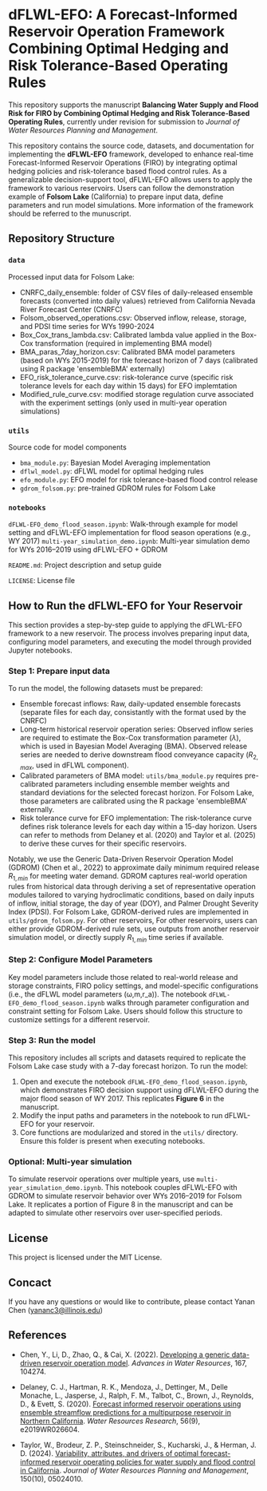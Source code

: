 # dFLWL-EFO: A Forecast-Informed Reservoir Operation Framework Combining Optimal Hedging and Risk Tolerance-Based Operating Rules

This repository supports the manuscript **Balancing Water Supply and Flood Risk for FIRO by Combining Optimal Hedging and Risk Tolerance-Based Operating Rules**, currently under revision for submission to *Journal of Water Resources Planning and Management*.

This repository contains the source code, datasets, and documentation for implementing the **dFLWL-EFO** framework, developed to enhance real-time Forecast-Informed Reservoir Operations (FIRO) by integrating optimal hedging policies and risk-tolerance based flood control rules. As a generalizable decision-support tool, dFLWL-EFO allows users to apply the framework to various reservoirs. Users can follow the demonstration example of **Folsom Lake** (California) to prepare input data, define parameters and run model simulations. More information of the framework should be referred to the munuscript.

## Repository Structure

### `data`
Processed input data for Folsom Lake:
- CNRFC_daily_ensemble: folder of CSV files of daily-released ensemble forecasts (converted into daily values) retrieved from California Nevada River Forecast Center (CNRFC)
- Folsom_observed_operations.csv: Observed inflow, release, storage, and PDSI time series for WYs 1990-2024 
- Box_Cox_trans_lambda.csv: Calibrated lambda value applied in the Box-Cox transformation (required in implementing BMA model)
- BMA_paras_7day_horizon.csv: Calibrated BMA model parameters (based on WYs 2015-2019) for the forecast horizon of 7 days (calibrated using R package 'ensembleBMA' externally)
- EFO_risk_tolerance_curve.csv: risk-tolerance curve (specific risk tolerance levels for each day within 15 days) for EFO implemtation
- Modified_rule_curve.csv: modified storage regulation curve associated with the experiment settings (only used in multi-year operation simulations)

### `utils`
Source code for model components
- `bma_module.py`: Bayesian Model Averaging implementation
- `dflwl_model.py`: dFLWL model for optimal hedging rules
- `efo_module.py`: EFO model for risk tolerance-based flood control release
- `gdrom_folsom.py`: pre-trained GDROM rules for Folsom Lake

### `notebooks`
`dFLWL-EFO_demo_flood_season.ipynb`: Walk-through example for model setting and dFLWL-EFO implementation for flood season operations (e.g., WY 2017)
`multi-year_simulation_demo.ipynb`: Multi-year simulation demo for WYs 2016–2019 using dFLWL-EFO + GDROM


`README.md`: Project description and setup guide

`LICENSE`: License file 


## How to Run the dFLWL-EFO for Your Reservoir

This section provides a step-by-step guide to applying the dFLWL-EFO framework to a new reservoir. The process involves preparing input data, configuring model parameters, and executing the model through provided Jupyter notebooks.

### Step 1: Prepare input data

To run the model, the following datasets must be prepared:
* Ensemble forecast inflows: Raw, daily-updated ensemble forecasts (separate files for each day, consistantly with the format used by the CNRFC)
* Long-term historical reservoir operation series: Observed inflow series are required to estimate the Box-Cox transformation parameter ($\lambda$), which is used in Bayesian Model Averaging (BMA). Observed release series are needed to derive downstream flood conveyance capacity ($R_{2,max}$, used in dFLWL component). 
* Calibrated parameters of BMA model: `utils/bma_module.py` requires pre-calibrated parameters including ensemble member weights and standard deviations for the selected forecast horizon. For Folsom Lake, those parameters are calibrated using the R package 'ensembleBMA' externally.
* Risk tolerance curve for EFO implementation: The risk-tolerance curve defines risk tolerance levels for each day within a 15-day horizon. Users can refer to methods from Delaney et al. (2020) and Taylor et al. (2025) to derive these curves for their specific reservoirs.

Notably, we use the Generic Data-Driven Reservoir Operation Model (GDROM) (Chen et al., 2022) to approximate daily minimum required release $R_{1,min}$ for meeting water demand. GDROM captures real-world operation rules from historical data through deriving a set of representative operation modules tailored to varying hydroclimatic conditions, based on daily inputs of inflow, initial storage, the day of year (DOY), and Palmer Drought Severity Index (PDSI). For Folsom Lake, GDROM-derived rules are implemented in `utils/gdrom_folsom.py`. For other reservoirs, For other reservoirs, users can either provide GDROM-derived rule sets, use outputs from another reservoir simulation model, or directly supply $R_{1,min}$ time series if available.


### Step 2: Configure Model Parameters

Key model parameters include those related to real-world release and storage constraints, FIRO policy settings, and model-specific configurations (i.e., the dFLWL model parameters (ω,m,r_a)). The notebook `dFLWL-EFO_demo_flood_season.ipynb` walks through parameter configuration and constraint setting for Folsom Lake. Users should follow this structure to customize settings for a different reservoir.


### Step 3: Run the model

This repository includes all scripts and datasets required to replicate the Folsom Lake case study with a 7-day forecast horizon. 
To run the model:
1. Open and execute the notebook `dFLWL-EFO_demo_flood_season.ipynb`, which demonstrates FIRO decision support using dFLWL-EFO during the major flood season of WY 2017. This replicates **Figure 6** in the manuscript.
2. Modify the input paths and parameters in the notebook to run dFLWL-EFO for your reservoir.
3. Core functions are modularized and stored in the `utils/` directory. Ensure this folder is present when executing notebooks.

### Optional: Multi-year simulation

To simulate reservoir operations over multiple years, use `multi-year_simulation_demo.ipynb`. This notebook couples dFLWL-EFO with GDROM to simulate reservoir behavior over WYs 2016–2019 for Folsom Lake. It replicates a portion of Figure 8 in the manuscript and can be adapted to simulate other reservoirs over user-specified periods.

## License
This project is licensed under the MIT License.

## Concact
If you have any questions or would like to contribute, please contact Yanan Chen (yananc3@illinois.edu)

## References
- Chen, Y., Li, D., Zhao, Q., & Cai, X. (2022). [Developing a generic data-driven reservoir operation model](https://doi.org/10.1016/j.advwatres.2022.104274). *Advances in Water Resources*, 167, 104274.

- Delaney, C. J., Hartman, R. K., Mendoza, J., Dettinger, M., Delle Monache, L., Jasperse, J., Ralph, F. M., Talbot, C., Brown, J., Reynolds, D., & Evett, S. (2020). [Forecast informed reservoir operations using ensemble streamflow predictions for a multipurpose reservoir in Northern California](https://doi.org/10.1029/2019WR026604). *Water Resources Research*, 56(9), e2019WR026604.

- Taylor, W., Brodeur, Z. P., Steinschneider, S., Kucharski, J., & Herman, J. D. (2024). [Variability, attributes, and drivers of optimal forecast-informed reservoir operating policies for water supply and flood control in California](https://doi.org/10.1061/JWRMD5.WRENG-6471). *Journal of Water Resources Planning and Management*, 150(10), 05024010.


